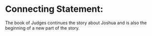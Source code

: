 # Connecting Statement:

The book of Judges continues the story about Joshua and is also the beginning of a new part of the story.
